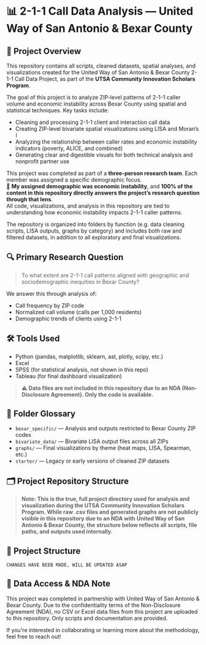 # 📊 2-1-1 Call Data Analysis — United Way of San Antonio & Bexar County

## 📘 Project Overview  
This repository contains all scripts, cleaned datasets, spatial analyses, and visualizations created for the United Way of San Antonio & Bexar County 2-1-1 Call Data Project, as part of the **UTSA Community Innovation Scholars Program**.

The goal of this project is to analyze ZIP-level patterns of 2-1-1 caller volume and economic instability across Bexar County using spatial and statistical techniques. Key tasks include:

- Cleaning and processing 2-1-1 client and interaction call data  
- Creating ZIP-level bivariate spatial visualizations using LISA and Moran’s I  
- Analyzing the relationship between caller rates and economic instability indicators (poverty, ALICE, and combined)  
- Generating clear and digestible visuals for both technical analysis and nonprofit partner use  

This project was completed as part of a **three-person research team**. Each member was assigned a specific demographic focus.  
💼 **My assigned demographic was economic instability**, and **100% of the content in this repository directly answers the project’s research question through that lens**.  
All code, visualizations, and analysis in this repository are tied to understanding how economic instability impacts 2-1-1 caller patterns.

The repository is organized into folders by function (e.g. data cleaning scripts, LISA outputs, graphs by category) and includes both raw and filtered datasets, in addition to all exploratory and final visualizations.

## 🔍 Primary Research Question

> To what extent are 2-1-1 call patterns aligned with geographic and sociodemographic inequities in Bexar County?

We answer this through analysis of:
- Call frequency by ZIP code
- Normalized call volume (calls per 1,000 residents)
- Demographic trends of clients using 2-1-1

## 🛠️ Tools Used
- Python (pandas, matplotlib, sklearn, ast, plotly, scipy, etc.)
- Excel
- SPSS (for statistical analysis, not shown in this repo)
- Tableau (for final dashboard visualization)

> ⚠️ **Data files are not included in this repository due to an NDA (Non-Disclosure Agreement). Only the code is available.**

## 📁 Folder Glossary

- `bexar_specific/` — Analysis and outputs restricted to Bexar County ZIP codes
- `bivariate_data/` — Bivariate LISA output files across all ZIPs
- `graphs/` — Final visualizations by theme (heat maps, LISA, Spearman, etc.)
- `starter/` — Legacy or early versions of cleaned ZIP datasets

## 🗂️ Project Repository Structure
> **Note: This is the true, full project directory used for analysis and visualization during the UTSA Community Innovation Scholars Program.
While raw .csv files and generated graphs are not publicly visible in this repository due to an NDA with United Way of San Antonio & Bexar County, the structure below reflects all scripts, file paths, and outputs used internally.**

## 📁 Project Structure

```
CHANGES HAVE BEEB MADE, WILL BE UPDATED ASAP
```



## 🚫 Data Access & NDA Note

This project was completed in partnership with United Way of San Antonio & Bexar County. Due to the confidentiality terms of the Non-Disclosure Agreement (NDA), no CSV or Excel data files from this project are uploaded to this repository. Only scripts and documentation are provided.

If you're interested in collaborating or learning more about the methodology, feel free to reach out!
